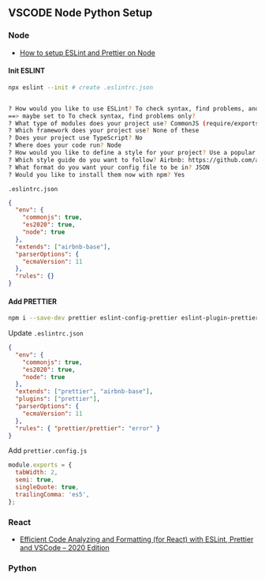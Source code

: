 ## VSCODE Node Python Setup

### Node

- [How to setup ESLint and Prettier on Node](https://sourcelevel.io/blog/how-to-setup-eslint-and-prettier-on-node)

#### Init ESLINT

```sh
npx eslint --init # create .eslintrc.json


? How would you like to use ESLint? To check syntax, find problems, and enforce code style
==> maybe set to To check syntax, find problems only?
? What type of modules does your project use? CommonJS (require/exports)
? Which framework does your project use? None of these
? Does your project use TypeScript? No
? Where does your code run? Node
? How would you like to define a style for your project? Use a popular style guide
? Which style guide do you want to follow? Airbnb: https://github.com/airbnb/javascript
? What format do you want your config file to be in? JSON
? Would you like to install them now with npm? Yes
```

`.eslintrc.json`

```json
{
  "env": {
    "commonjs": true,
    "es2020": true,
    "node": true
  },
  "extends": ["airbnb-base"],
  "parserOptions": {
    "ecmaVersion": 11
  },
  "rules": {}
}
```

#### Add PRETTIER

```sh
npm i --save-dev prettier eslint-config-prettier eslint-plugin-prettier
```

Update `.eslintrc.json`

```json
{
  "env": {
    "commonjs": true,
    "es2020": true,
    "node": true
  },
  "extends": ["prettier", "airbnb-base"],
  "plugins": ["prettier"],
  "parserOptions": {
    "ecmaVersion": 11
  },
  "rules": { "prettier/prettier": "error" }
}
```

Add `prettier.config.js`

```js
module.exports = {
  tabWidth: 2,
  semi: true,
  singleQuote: true,
  trailingComma: 'es5',
};
```

### React

- [Efficient Code Analyzing and Formatting (for React) with ESLint, Prettier and VSCode – 2020 Edition](https://doppelmutzi.github.io/react-eslint-prettier-vscode-2020/)

### Python
